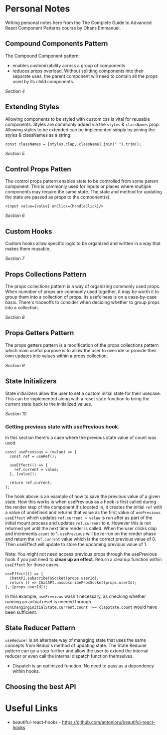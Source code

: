 # Personal Notes

Writing personal notes here from the The Complete Guide to Advanced React Component Patterns course by Ohans Emmanuel.

## Compound Components Pattern

The Compound Component pattern;

- enables customizability across a group of components
- reduces props overload. Without splitting components into their separate uses, the parent component will need to contain all the props used by its child components.

_Section 4_

## Extending Styles

Allowing components to be styled with custom css is vital for reusable components. Styles are commonly added via the `styles` & `classNames` prop. Allowing styles to be extended can be implemented simply by joining the styles & classNames as a string.

`const classNames = [styles.clap, className].join(" ").trim();`

_Section 5_

## Control Props Patten

The control props pattern enables state to be controlled from some parent component. This is commonly used for inputs or places where multiple components may require the same state. The state and method for updating the state are passed as props to the component(s).

```
<input value={value} onClick={handleClick}/>
```

_Section 6_

## Custom Hooks

Custom hooks allow specific logic to be organized and written in a way that makes them reusable.

_Section 7_

## Props Collections Pattern

The props collections pattern is a way of organizing commonly used props. When numnber of props are commonly used together, it may be worth it to group them into a collection of props. Its usefulness is on a case-by-case basis. There's tradeoffs to consider when deciding whether to group props into a collection.

_Section 8_

## Props Getters Pattern

The props getters pattern is a modification of the props collections pattern which main useful purpose is to allow the user to override or provide their own updates into values within a props collection.

_Section 9_

## State Initializers

State initializers allow the user to set a custom initial state for their usecase. This can be implemented along with a reset state function to bring the current state back to the initialized values.

_Section 10_

### Getting previous state with usePrevious hook.

In this section there's a case where the previous state value of count was used.

```
const usePrevious = (value) => {
  const ref = useRef();

  useEffect(() => {
    ref.current = value;
  }, [value]);

  return ref.current;
};
```

The hook above is an example of how to save the previous value of a given state. How this works is when usePrevious as a hook is first called during the render step of the component it's located in, it creates the initial `ref` with a value of undefined and returns that value as the first value of `usePrevious`. `useEffect` which updates `ref.current = value` is run after as part of the initial mount process and updates `ref.current` to `0`. However this is not returned yet until the next time render is called. When the user clicks clap and increments `count` to 1. `usePrevious` will be re-run on the render phase and return the `ref.current` value which is the correct previous value of 0. Then useEffect will update to store the upcoming previous value of 1.

Note: You might not need access previous props through the usePrevious hook if you just need to **clean up an effect**. Return a cleanup function within `useEffect` for those cases.

```
useEffect(() => {
  ChatAPI.subscribeToSocket(props.userId);
  return () => ChatAPI.unsubscribeFromSocket(props.userId);
}, [props.userId]);
```

In this example, `usePrevious` wasn't necessary, as checking whether running an actual reset is needed through `nonChangingInitialState.current.count !== clapState.count` would have been sufficient.

## State Reducer Pattern

`useReducer` is an alternate way of managing state that uses the same concepts from Redux's method of updating state. The State Reducer pattern can go a step further and allow the user to extend the internal reducer or even call the internal dispatch function themselves.

- Dispatch is an optimized function. No need to pass as a dependency within hooks.

## Choosing the best API

# Useful Links

- beautiful-react-hooks - https://github.com/antonioru/beautiful-react-hooks
